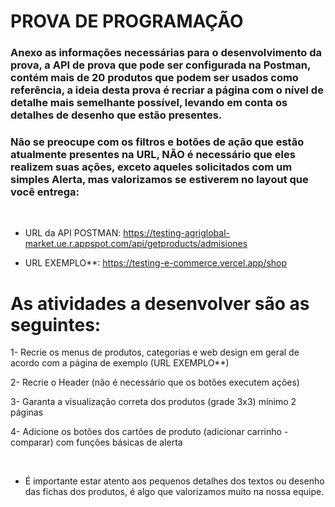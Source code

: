 # PROVA DE PROGRAMAÇÃO
### Anexo as informações necessárias para o desenvolvimento da prova, a API de prova que pode ser configurada na Postman, contém mais de 20 produtos que podem ser usados como referência, a ideia desta prova é recriar a página com o nível de detalhe mais semelhante possível, levando em conta os detalhes de desenho que estão presentes.

### Não se preocupe com os filtros e botões de ação que estão atualmente presentes na URL, NÃO é necessário que eles realizem suas ações, exceto aqueles solicitados com um simples Alerta, mas valorizamos se estiverem no layout que você entrega:

 

* URL da API POSTMAN: https://testing-agriglobal-market.ue.r.appspot.com/api/getproducts/admisiones

* URL EXEMPLO**: https://testing-e-commerce.vercel.app/shop

# As atividades a desenvolver são as seguintes:

1- Recrie os menus de produtos, categorias e web design em geral de acordo com a página de exemplo (URL EXEMPLO**)

2- Recrie o Header (não é necessário que os botões executem ações)

3- Garanta a visualização correta dos produtos (grade 3x3) mínimo 2 páginas

4- Adicione os botões dos cartões de produto (adicionar carrinho - comparar) com funções básicas de alerta

 

* É importante estar atento aos pequenos detalhes dos textos ou desenho das fichas dos produtos, é algo que valorizamos muito na nossa equipe.
